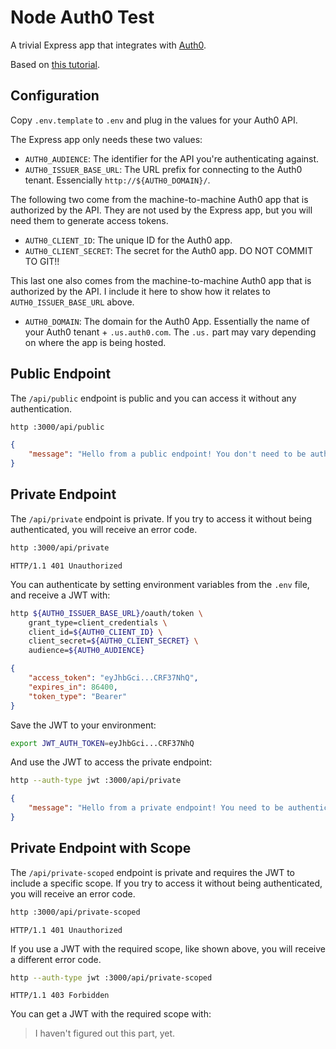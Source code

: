 # Node Auth0 Test

A trivial Express app that integrates with [Auth0](https://auth0.com/).

Based on [this tutorial](https://auth0.com/docs/quickstart/backend/nodejs).

## Configuration

Copy `.env.template` to `.env` and plug in the values for your Auth0 API.

The Express app only needs these two values:

- `AUTH0_AUDIENCE`: The identifier for the API you're authenticating against.
- `AUTH0_ISSUER_BASE_URL`: The URL prefix for connecting to the Auth0 tenant.  Essencially `http://${AUTH0_DOMAIN}/`.

The following two come from the machine-to-machine Auth0 app that is authorized
by the API.  They are not used by the Express app, but you will need them to
generate access tokens.

- `AUTH0_CLIENT_ID`: The unique ID for the Auth0 app.
- `AUTH0_CLIENT_SECRET`: The secret for the Auth0 app.  DO NOT COMMIT TO GIT!!

This last one also comes from the machine-to-machine Auth0 app that is
authorized by the API.  I include it here to show how it relates to
`AUTH0_ISSUER_BASE_URL` above.

- `AUTH0_DOMAIN`: The domain for the Auth0 App.  Essentially the name of your Auth0 tenant + `.us.auth0.com`.  The `.us.` part may vary depending on where the app is being hosted.

## Public Endpoint

The `/api/public` endpoint is public and you can access it without any authentication.

```bash
http :3000/api/public
```

```json
{
    "message": "Hello from a public endpoint! You don't need to be authenticated to see this."
}
```

## Private Endpoint

The `/api/private` endpoint is private.  If you try to access it without being
authenticated, you will receive an error code.

```bash
http :3000/api/private
```

```
HTTP/1.1 401 Unauthorized
```

You can authenticate by setting environment variables from the `.env` file, and
receive a JWT with:

```bash
http ${AUTH0_ISSUER_BASE_URL}/oauth/token \
    grant_type=client_credentials \
    client_id=${AUTH0_CLIENT_ID} \
    client_secret=${AUTH0_CLIENT_SECRET} \
    audience=${AUTH0_AUDIENCE}
```

```json
{
    "access_token": "eyJhbGci...CRF37NhQ",
    "expires_in": 86400,
    "token_type": "Bearer"
}
```

Save the JWT to your environment:

```bash
export JWT_AUTH_TOKEN=eyJhbGci...CRF37NhQ
```

And use the JWT to access the private endpoint:

```bash
http --auth-type jwt :3000/api/private
```

```json
{
    "message": "Hello from a private endpoint! You need to be authenticated to see this."
}
```

## Private Endpoint with Scope

The `/api/private-scoped` endpoint is private and requires the JWT to include a
specific scope.  If you try to access it without being authenticated, you will
receive an error code.

```bash
http :3000/api/private-scoped
```

```
HTTP/1.1 401 Unauthorized
```

If you use a JWT with the required scope, like shown above, you will receive a
different error code.

```bash
http --auth-type jwt :3000/api/private-scoped
```

```
HTTP/1.1 403 Forbidden
```

You can get a JWT with the required scope with:

> I haven't figured out this part, yet.
